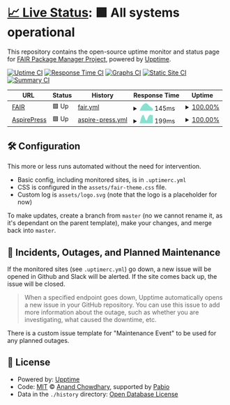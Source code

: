 # [📈 Live Status](https://fairpm.github.io/status): <!--live status--> **🟩 All systems operational**

This repository contains the open-source uptime monitor and status page for [FAIR Package Manager Project](https://fair.pm/), powered by [Upptime](https://github.com/upptime/upptime).

[![Uptime CI](https://github.com/fairpm/status/workflows/Uptime%20CI/badge.svg)](https://github.com/fairpm/status/actions?query=workflow%3A%22Uptime+CI%22)
[![Response Time CI](https://github.com/fairpm/status/workflows/Response%20Time%20CI/badge.svg)](https://github.com/fairpm/status/actions?query=workflow%3A%22Response+Time+CI%22)
[![Graphs CI](https://github.com/fairpm/status/workflows/Graphs%20CI/badge.svg)](https://github.com/fairpm/status/actions?query=workflow%3A%22Graphs+CI%22)
[![Static Site CI](https://github.com/fairpm/status/workflows/Static%20Site%20CI/badge.svg)](https://github.com/fairpm/status/actions?query=workflow%3A%22Static+Site+CI%22)
[![Summary CI](https://github.com/fairpm/status/workflows/Summary%20CI/badge.svg)](https://github.com/fairpm/status/actions?query=workflow%3A%22Summary+CI%22)

<!--start: status pages-->
<!-- This summary is generated by Upptime (https://github.com/upptime/upptime) -->
<!-- Do not edit this manually, your changes will be overwritten -->
<!-- prettier-ignore -->
| URL | Status | History | Response Time | Uptime |
| --- | ------ | ------- | ------------- | ------ |
| <img alt="" src="https://icons.duckduckgo.com/ip3/fair.pm.ico" height="13"> [FAIR](https://fair.pm) | 🟩 Up | [fair.yml](https://github.com/fairpm/status/commits/HEAD/history/fair.yml) | <details><summary><img alt="Response time graph" src="./graphs/fair/response-time-week.png" height="20"> 145ms</summary><br><a href="https://fairpm.github.io/status/history/fair"><img alt="Response time 145" src="https://img.shields.io/endpoint?url=https%3A%2F%2Fraw.githubusercontent.com%2Ffairpm%2Fstatus%2FHEAD%2Fapi%2Ffair%2Fresponse-time.json"></a><br><a href="https://fairpm.github.io/status/history/fair"><img alt="24-hour response time 145" src="https://img.shields.io/endpoint?url=https%3A%2F%2Fraw.githubusercontent.com%2Ffairpm%2Fstatus%2FHEAD%2Fapi%2Ffair%2Fresponse-time-day.json"></a><br><a href="https://fairpm.github.io/status/history/fair"><img alt="7-day response time 145" src="https://img.shields.io/endpoint?url=https%3A%2F%2Fraw.githubusercontent.com%2Ffairpm%2Fstatus%2FHEAD%2Fapi%2Ffair%2Fresponse-time-week.json"></a><br><a href="https://fairpm.github.io/status/history/fair"><img alt="30-day response time 145" src="https://img.shields.io/endpoint?url=https%3A%2F%2Fraw.githubusercontent.com%2Ffairpm%2Fstatus%2FHEAD%2Fapi%2Ffair%2Fresponse-time-month.json"></a><br><a href="https://fairpm.github.io/status/history/fair"><img alt="1-year response time 145" src="https://img.shields.io/endpoint?url=https%3A%2F%2Fraw.githubusercontent.com%2Ffairpm%2Fstatus%2FHEAD%2Fapi%2Ffair%2Fresponse-time-year.json"></a></details> | <details><summary><a href="https://fairpm.github.io/status/history/fair">100.00%</a></summary><a href="https://fairpm.github.io/status/history/fair"><img alt="All-time uptime 100.00%" src="https://img.shields.io/endpoint?url=https%3A%2F%2Fraw.githubusercontent.com%2Ffairpm%2Fstatus%2FHEAD%2Fapi%2Ffair%2Fuptime.json"></a><br><a href="https://fairpm.github.io/status/history/fair"><img alt="24-hour uptime 100.00%" src="https://img.shields.io/endpoint?url=https%3A%2F%2Fraw.githubusercontent.com%2Ffairpm%2Fstatus%2FHEAD%2Fapi%2Ffair%2Fuptime-day.json"></a><br><a href="https://fairpm.github.io/status/history/fair"><img alt="7-day uptime 100.00%" src="https://img.shields.io/endpoint?url=https%3A%2F%2Fraw.githubusercontent.com%2Ffairpm%2Fstatus%2FHEAD%2Fapi%2Ffair%2Fuptime-week.json"></a><br><a href="https://fairpm.github.io/status/history/fair"><img alt="30-day uptime 100.00%" src="https://img.shields.io/endpoint?url=https%3A%2F%2Fraw.githubusercontent.com%2Ffairpm%2Fstatus%2FHEAD%2Fapi%2Ffair%2Fuptime-month.json"></a><br><a href="https://fairpm.github.io/status/history/fair"><img alt="1-year uptime 100.00%" src="https://img.shields.io/endpoint?url=https%3A%2F%2Fraw.githubusercontent.com%2Ffairpm%2Fstatus%2FHEAD%2Fapi%2Ffair%2Fuptime-year.json"></a></details>
| <img alt="" src="https://icons.duckduckgo.com/ip3/aspirepress.org.ico" height="13"> [AspirePress](https://aspirepress.org/) | 🟩 Up | [aspire-press.yml](https://github.com/fairpm/status/commits/HEAD/history/aspire-press.yml) | <details><summary><img alt="Response time graph" src="./graphs/aspire-press/response-time-week.png" height="20"> 199ms</summary><br><a href="https://fairpm.github.io/status/history/aspire-press"><img alt="Response time 199" src="https://img.shields.io/endpoint?url=https%3A%2F%2Fraw.githubusercontent.com%2Ffairpm%2Fstatus%2FHEAD%2Fapi%2Faspire-press%2Fresponse-time.json"></a><br><a href="https://fairpm.github.io/status/history/aspire-press"><img alt="24-hour response time 199" src="https://img.shields.io/endpoint?url=https%3A%2F%2Fraw.githubusercontent.com%2Ffairpm%2Fstatus%2FHEAD%2Fapi%2Faspire-press%2Fresponse-time-day.json"></a><br><a href="https://fairpm.github.io/status/history/aspire-press"><img alt="7-day response time 199" src="https://img.shields.io/endpoint?url=https%3A%2F%2Fraw.githubusercontent.com%2Ffairpm%2Fstatus%2FHEAD%2Fapi%2Faspire-press%2Fresponse-time-week.json"></a><br><a href="https://fairpm.github.io/status/history/aspire-press"><img alt="30-day response time 199" src="https://img.shields.io/endpoint?url=https%3A%2F%2Fraw.githubusercontent.com%2Ffairpm%2Fstatus%2FHEAD%2Fapi%2Faspire-press%2Fresponse-time-month.json"></a><br><a href="https://fairpm.github.io/status/history/aspire-press"><img alt="1-year response time 199" src="https://img.shields.io/endpoint?url=https%3A%2F%2Fraw.githubusercontent.com%2Ffairpm%2Fstatus%2FHEAD%2Fapi%2Faspire-press%2Fresponse-time-year.json"></a></details> | <details><summary><a href="https://fairpm.github.io/status/history/aspire-press">100.00%</a></summary><a href="https://fairpm.github.io/status/history/aspire-press"><img alt="All-time uptime 100.00%" src="https://img.shields.io/endpoint?url=https%3A%2F%2Fraw.githubusercontent.com%2Ffairpm%2Fstatus%2FHEAD%2Fapi%2Faspire-press%2Fuptime.json"></a><br><a href="https://fairpm.github.io/status/history/aspire-press"><img alt="24-hour uptime 100.00%" src="https://img.shields.io/endpoint?url=https%3A%2F%2Fraw.githubusercontent.com%2Ffairpm%2Fstatus%2FHEAD%2Fapi%2Faspire-press%2Fuptime-day.json"></a><br><a href="https://fairpm.github.io/status/history/aspire-press"><img alt="7-day uptime 100.00%" src="https://img.shields.io/endpoint?url=https%3A%2F%2Fraw.githubusercontent.com%2Ffairpm%2Fstatus%2FHEAD%2Fapi%2Faspire-press%2Fuptime-week.json"></a><br><a href="https://fairpm.github.io/status/history/aspire-press"><img alt="30-day uptime 100.00%" src="https://img.shields.io/endpoint?url=https%3A%2F%2Fraw.githubusercontent.com%2Ffairpm%2Fstatus%2FHEAD%2Fapi%2Faspire-press%2Fuptime-month.json"></a><br><a href="https://fairpm.github.io/status/history/aspire-press"><img alt="1-year uptime 100.00%" src="https://img.shields.io/endpoint?url=https%3A%2F%2Fraw.githubusercontent.com%2Ffairpm%2Fstatus%2FHEAD%2Fapi%2Faspire-press%2Fuptime-year.json"></a></details>

<!--end: status pages-->

## 🛠️ Configuration

This more or less runs automated without the need for intervention.

- Basic config, including monitored sites, is in `.uptimerc.yml`
- CSS is configured in the `assets/fair-theme.css` file.
- Custom log is `assets/logo.svg` (note that the logo is a placeholder for now)

To make updates, create a branch from `master` (no we cannot rename it, as it's dependant on the parent template), make your changes, and merge back into `master`.

## 🚨 Incidents, Outages, and Planned Maintenance

If the monitored sites (see `.uptimerc.yml`) go down, a new issue will be opened in Github and Slack will be alerted. If the site comes back up, the issue will be closed.

> When a specified endpoint goes down, Upptime automatically opens a new issue in your GitHub repository. You can use this issue to add more information about the outage, such as whether you are investigating, what caused the downtime, etc.

There is a custom issue template for "Maintenance Event" to be used for any planned outages.

## 📄 License

- Powered by: [Upptime](https://github.com/upptime/upptime)
- Code: [MIT](./LICENSE) © [Anand Chowdhary](https://anandchowdhary.com), supported by [Pabio](https://pabio.com)
- Data in the `./history` directory: [Open Database License](https://opendatacommons.org/licenses/odbl/1-0/)

